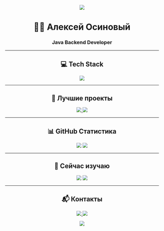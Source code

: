 <!-- 🎨 ШАПКА -->
<p align="center">
  <img src="https://capsule-render.vercel.app/api?type=wave&color=0:0f2027,50:203a43,100:2c5364&height=120&section=header" />
</p>

<h1 align="center">🧑‍💻 Алексей Осиновый</h1>
<h3 align="center">Java Backend Developer</h3>

---

<!-- 💻 ТЕХНОСТЕК -->
<h2 align="center">💻 Tech Stack</h2>

<p align="center">
  <img src="https://skillicons.dev/icons?i=java,spring,hibernate,maven,postgresql,mongodb,docker,git,postman,github,intellij" />
</p>


</p>

---

<!-- 🚀 ПРОЕКТЫ -->
<h2 align="center">🚀 Лучшие проекты</h2>

<p align="center">
  <a href="https://github.com/OsinoviAlex43/Authentication-and-Authorization">
    <img src="https://github-readme-stats.vercel.app/api/pin/?username=OsinoviAlex43&repo=Authentication-and-Authorization&theme=radical" />
  </a>
  <a href="https://github.com/OsinoviAlex43/Java-Job-Interview-Bot">
    <img src="https://github-readme-stats.vercel.app/api/pin/?username=OsinoviAlex43&repo=Java-Job-Interview-Bot&theme=radical" />
  </a>
</p>

---

<!-- 📈 СТАТИСТИКА -->
<h2 align="center">📊 GitHub Статистика</h2>

<p align="center">
  <img src="https://github-readme-stats.vercel.app/api?username=OsinoviAlex43&show_icons=true&theme=tokyonight&hide_rank=true&hide=contribs" />
  <img src="https://github-readme-streak-stats.herokuapp.com/?user=OsinoviAlex43&theme=tokyonight" />
</p>

---

<!-- 🧠 ИЗУЧАЮ -->
<h2 align="center">🧠 Сейчас изучаю</h2>

<p align="center">
 
  <img src="https://img.shields.io/badge/OAuth2-000000?style=for-the-badge&logo=oauth&logoColor=white" />
  <img src="https://img.shields.io/badge/Kafka-231F20?style=for-the-badge&logo=apachekafka&logoColor=white" />
  
</p>

---

<!-- 📬 КОНТАКТЫ -->
<h2 align="center">📬 Контакты</h2>

<p align="center">
  <a href="https://t.me/osinoviialex">
    <img src="https://img.shields.io/badge/Telegram-26A5E4?style=for-the-badge&logo=telegram&logoColor=white" />
  </a>
  <a href="mailto:osinovyjaleksej@gmail.com">
    <img src="https://img.shields.io/badge/Gmail-D14836?style=for-the-badge&logo=gmail&logoColor=white" />
  </a>
</p>

<!-- 🌊 ФУТЕР -->
<p align="center">
  <img src="https://capsule-render.vercel.app/api?type=waving&color=0:2c3e50,100:3498db&height=100&section=footer" />
</p>
